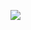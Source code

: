 ![](http://www.plantuml.com/plantuml/proxy?cache=no&src=https://raw.githubusercontent.com/oleksandrblazhko/ai203-veselkova/laboratory-work-7/2-SoftwareDesign/2.7-PlantUML/UML-Deployment.puml)
